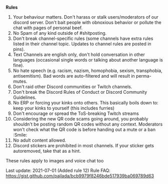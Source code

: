 **Rules**

1. Your behaviour matters. Don't harass or stalk users/moderators of our discord server. Don't bait people with obnoxious behavior or pollute the chat with pages of personal beef.
2. No Spam of any kind outside of #shitposting.
3. Don't break channel-specific rules (some channels have extra rules listed in their channel topic. Updates to channel rules are posted in pins).
4. Text Channels are english only, don't hold conversation in other languages (occasional single words or talking about another language is fine).
5. No hate speech (e.g. racism, nazism, homophobia, sexism, transphobia, antisemitism). Bad words are auto-filtered and will result in perma-mutes.
6. Don't raid other Discord communities or Twitch channels.
7. Don't break the Discord Rules of Conduct or Discord Community Guidelines.
8. No ERP or forcing your kinks onto others. This basically boils down to: keep your kinks to yourself (this includes furries)
9. Don't encourage or spread the ToS-breaking Twitch streams
10. Considering the new QR code scams going around, you probably shouldn't be posting random QR codes without any context. Moderators won't check what the QR code is before handing out a mute or a ban :Smile:
11. No adult content allowed.
12. Discord stickers are prohibited in most channels. If your sticker gets autoremoved, take that as a hint.

These rules apply to images and voice chat too

Last update: 2021-07-01 (Added rule 12)
Rule FAQ: <https://gist.github.com/pajlada/bcb9979f8246bde517939ba069789d63>
